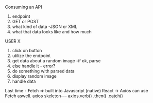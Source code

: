 Consuming an API
1) endpoint
2) GET or POST 
3) what kind of data -JSON or XML
4) what that data looks like and how much

USER X
1. click on button
2. utilize the endpoint
3. get data about a random image -if ok, parse
4. else handle it - error?
5. do something with parsed data
6. display random image
7. handle data

Last time - Fetch => built into Javascript (native)
React -> Axios
can use Fetch aswell.
axios skeleton---
axios.verb()
.then()
.catch()